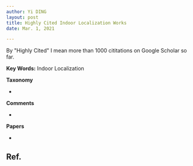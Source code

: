 ```yaml
---
author: Yi DING
layout: post
title: Highly Cited Indoor Localization Works
date: Mar. 1, 2021

---
```


By "Highly Cited" I mean more than 1000 cititations on Google Scholar so far.

**Key Words:** Indoor Localization

**Taxonomy**

* 

**Comments**

* 

**Papers**

* 

## Ref.

